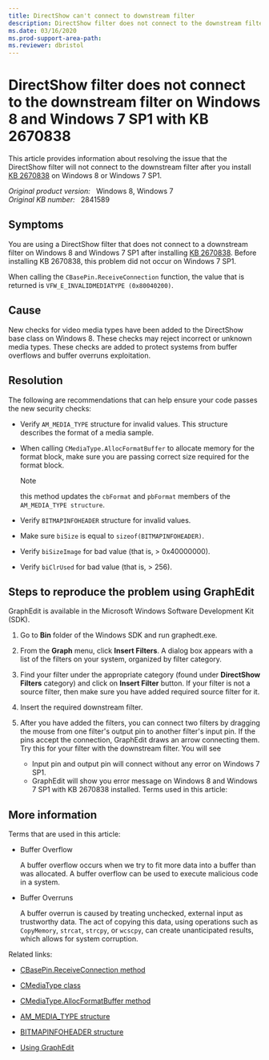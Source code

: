 ```yaml
---
title: DirectShow can't connect to downstream filter
description: DirectShow filter does not connect to the downstream filter on Windows 8 and Windows 7 SP1 after installing KB 2670838.
ms.date: 03/16/2020
ms.prod-support-area-path: 
ms.reviewer: dbristol
---
```

# DirectShow filter does not connect to the downstream filter on Windows 8 and Windows 7 SP1 with KB 2670838

This article provides information about resolving the issue that the DirectShow filter will not connect to the downstream filter after you install [KB 2670838](https://support.microsoft.com/help/2670838) on Windows 8 or Windows 7 SP1.

_Original product version:_ &nbsp; Windows 8, Windows 7  
_Original KB number:_ &nbsp; 2841589

## Symptoms

You are using a DirectShow filter that does not connect to a downstream filter on Windows 8 and Windows 7 SP1 after installing [KB 2670838](https://support.microsoft.com/help/2670838). Before installing KB 2670838, this problem did not occur on Windows 7 SP1.

When calling the `CBasePin.ReceiveConnection` function, the value that is returned is `VFW_E_INVALIDMEDIATYPE (0x80040200)`.

## Cause

New checks for video media types have been added to the DirectShow base class on Windows 8. These checks may reject incorrect or unknown media types. These checks are added to protect systems from buffer overflows and buffer overruns exploitation.

## Resolution

The following are recommendations that can help ensure your code passes the new security checks:

- Verify `AM_MEDIA_TYPE` structure for invalid values. This structure describes the format of a media sample.
- When calling `CMediaType.AllocFormatBuffer` to allocate memory for the format block, make sure you are passing correct size required for the format block.

    > [!NOTE]
    > this method updates the `cbFormat` and `pbFormat` members of the `AM_MEDIA_TYPE structure`.

- Verify `BITMAPINFOHEADER` structure for invalid values.
- Make sure `biSize` is equal to `sizeof(BITMAPINFOHEADER)`.
- Verify `biSizeImage` for bad value (that is, > 0x40000000).
- Verify `biClrUsed` for bad value (that is, > 256).

## Steps to reproduce the problem using GraphEdit

GraphEdit is available in the Microsoft Windows Software Development Kit (SDK).

1. Go to **Bin** folder of the Windows SDK and run graphedt.exe.
1. From the **Graph** menu, click **Insert Filters**. A dialog box appears with a list of the filters on your system, organized by filter category.
1. Find your filter under the appropriate category (found under **DirectShow Filters** category) and click on **Insert Filter** button. If your filter is not a source filter, then make sure you have added required source filter for it.
1. Insert the required downstream filter.
1. After you have added the filters, you can connect two filters by dragging the mouse from one filter's output pin to another filter's input pin. If the pins accept the connection, GraphEdit draws an arrow connecting them. Try this for your filter with the downstream filter. You will see

    - Input pin and output pin will connect without any error on Windows 7 SP1.
    - GraphEdit will show you error message on Windows 8 and Windows 7 SP1 with KB 2670838 installed. Terms used in this article:

## More information

Terms that are used in this article:

- Buffer Overflow

    A buffer overflow occurs when we try to fit more data into a buffer than was allocated. A buffer overflow can be used to execute malicious code in a system.
- Buffer Overruns

    A buffer overrun is caused by treating unchecked, external input as trustworthy data. The act of copying this data, using operations such as `CopyMemory`, `strcat`, `strcpy`, or `wcscpy`, can create unanticipated results, which allows for system corruption.

Related links:

- [CBasePin.ReceiveConnection method](/windows/win32/directshow/cbasepin-receiveconnection)

- [CMediaType class](/windows/win32/directshow/cmediatype)

- [CMediaType.AllocFormatBuffer method](/windows/win32/directshow/cmediatype-allocformatbuffer)

- [AM_MEDIA_TYPE structure](/windows/win32/api/strmif/ns-strmif-am_media_type)

- [BITMAPINFOHEADER structure](/previous-versions/dd183376(v=vs.85))

- [Using GraphEdit](/windows/win32/directshow/using-graphedit)
